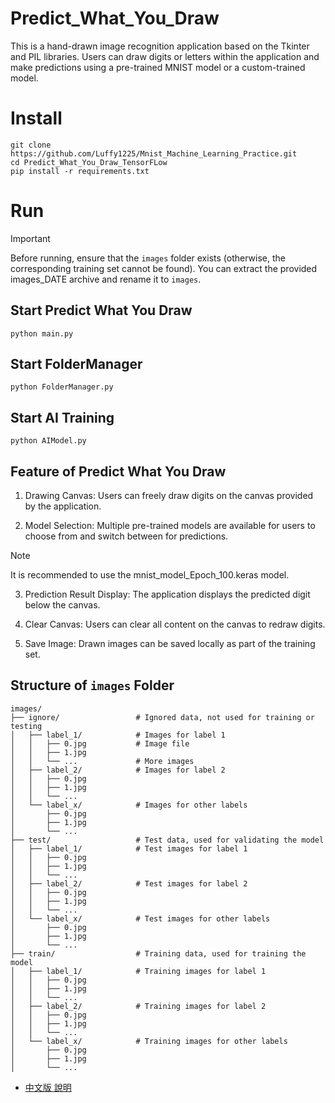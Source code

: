 ﻿# Predict_What_You_Draw

This is a hand-drawn image recognition application based on the Tkinter and PIL libraries. Users can draw digits or letters within the application and make predictions using a pre-trained MNIST model or a custom-trained model.

# Install 

```
git clone https://github.com/Luffy1225/Mnist_Machine_Learning_Practice.git
cd Predict_What_You_Draw_TensorFLow
pip install -r requirements.txt
```


# Run

> [!IMPORTANT]
> Before running, ensure that the `images` folder exists (otherwise, the corresponding training set cannot be found).
> You can extract the provided images_DATE archive and rename it to `images`.

## Start Predict What You Draw

```
python main.py
```

## Start FolderManager
```
python FolderManager.py
```

## Start AI Training
```
python AIModel.py
```

## Feature of Predict What You Draw 

1. Drawing Canvas:
    Users can freely draw digits on the canvas provided by the application.

2. Model Selection:
    Multiple pre-trained models are available for users to choose from and switch between for predictions.

> [!NOTE]
> It is recommended to use the mnist_model_Epoch_100.keras model.

3. Prediction Result Display:
    The application displays the predicted digit below the canvas.

4. Clear Canvas:
    Users can clear all content on the canvas to redraw digits.

5. Save Image:
    Drawn images can be saved locally as part of the training set.


## Structure of `images` Folder

    images/
    ├── ignore/                 # Ignored data, not used for training or testing
    │   ├── label_1/            # Images for label 1
    │   │   ├── 0.jpg           # Image file
    │   │   ├── 1.jpg
    │   │   └── ...             # More images
    │   ├── label_2/            # Images for label 2
    │   │   ├── 0.jpg
    │   │   ├── 1.jpg
    │   │   └── ...
    │   └── label_x/            # Images for other labels
    │       ├── 0.jpg
    │       ├── 1.jpg
    │       └── ...
    ├── test/                   # Test data, used for validating the model
    │   ├── label_1/            # Test images for label 1
    │   │   ├── 0.jpg
    │   │   ├── 1.jpg
    │   │   └── ...
    │   ├── label_2/            # Test images for label 2
    │   │   ├── 0.jpg
    │   │   ├── 1.jpg
    │   │   └── ...
    │   └── label_x/            # Test images for other labels
    │       ├── 0.jpg
    │       ├── 1.jpg
    │       └── ...
    ├── train/                  # Training data, used for training the model
    │   ├── label_1/            # Training images for label 1
    │   │   ├── 0.jpg
    │   │   ├── 1.jpg
    │   │   └── ...
    │   ├── label_2/            # Training images for label 2
    │   │   ├── 0.jpg
    │   │   ├── 1.jpg
    │   │   └── ...
    │   └── label_x/            # Training images for other labels
    │       ├── 0.jpg
    │       ├── 1.jpg
    │       └── ...




- [中文版 說明](README_zh_TW.md)
